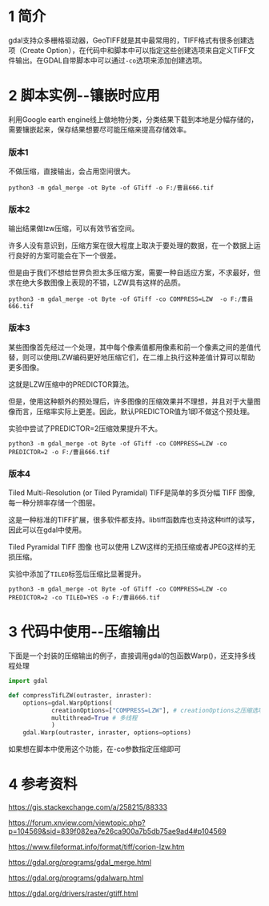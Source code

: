 # 1 简介

gdal支持众多栅格驱动器，GeoTIFF就是其中最常用的，TIFF格式有很多创建选项（Create Option），在代码中和脚本中可以指定这些创建选项来自定义TIFF文件输出。在GDAL自带脚本中可以通过`-co`选项来添加创建选项。

# 2 脚本实例--镶嵌时应用

利用Google earth engine线上做地物分类，分类结果下载到本地是分幅存储的，需要镶嵌起来，保存结果想要尽可能压缩来提高存储效率。

### 版本1

不做压缩，直接输出，会占用空间很大。

`python3 -m gdal_merge -ot Byte -of GTiff -o F:/曹县666.tif`

### 版本2

输出结果做lzw压缩，可以有效节省空间。

许多人没有意识到，压缩方案在很大程度上取决于要处理的数据，在一个数据上运行良好的方案可能会在下一个很差。

但是由于我们不想给世界负担太多压缩方案，需要一种自适应方案，不求最好，但求在绝大多数图像上表现的不错，LZW具有这样的品质。


`python3 -m gdal_merge -ot Byte -of GTiff -co COMPRESS=LZW  -o F:/曹县666.tif`


### 版本3

某些图像首先经过一个处理，其中每个像素值都用像素和前一个像素之间的差值代替，则可以使用LZW编码更好地压缩它们，在二维上执行这种差值计算可以帮助更多图像。

这就是LZW压缩中的PREDICTOR算法。

但是，使用这种额外的预处理后，许多图像的压缩效果并不理想，并且对于大量图像而言，压缩率实际上更差。因此，默认PREDICTOR值为1即不做这个预处理。

实验中尝试了PREDICTOR=2压缩效果提升不大。

`python3 -m gdal_merge -ot Byte -of GTiff -co COMPRESS=LZW -co PREDICTOR=2 -o F:/曹县666.tif`


### 版本4

Tiled Multi-Resolution (or Tiled Pyramidal) TIFF是简单的多页分幅 TIFF 图像, 每一种分辨率存储一个图层。 

这是一种标准的TIFF扩展，很多软件都支持。libtiff函数库也支持这种tiff的读写，因此可以在gdal中使用。

Tiled Pyramidal TIFF 图像 也可以使用 LZW这样的无损压缩或者JPEG这样的无损压缩。

实验中添加了`TILED`标签后压缩比显著提升。

`python3 -m gdal_merge -ot Byte -of GTiff -co COMPRESS=LZW -co PREDICTOR=2 -co TILED=YES -o F:/曹县666.tif`


# 3 代码中使用--压缩输出

下面是一个封装的压缩输出的例子，直接调用gdal的包函数Warp()，还支持多线程处理

```python
import gdal

def compressTifLZW(outraster, inraster):
    options=gdal.WarpOptions(
            creationOptions=["COMPRESS=LZW"], # creationOptions之压缩选项设置
            multithread=True # 多线程
            )
    gdal.Warp(outraster, inraster, options=options)

```

如果想在脚本中使用这个功能，在-co参数指定压缩即可

# 4 参考资料

https://gis.stackexchange.com/a/258215/88333

https://forum.xnview.com/viewtopic.php?p=104569&sid=839f082ea7e26ca900a7b5db75ae9ad4#p104569

https://www.fileformat.info/format/tiff/corion-lzw.htm

https://gdal.org/programs/gdal_merge.html

https://gdal.org/programs/gdalwarp.html

https://gdal.org/drivers/raster/gtiff.html
